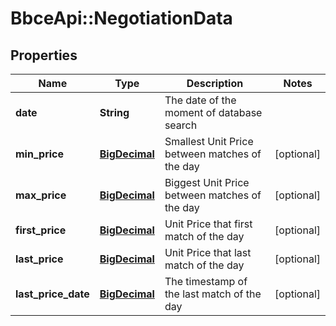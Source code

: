 # BbceApi::NegotiationData

## Properties
Name | Type | Description | Notes
------------ | ------------- | ------------- | -------------
**date** | **String** | The date of the moment of database search | 
**min_price** | [**BigDecimal**](BigDecimal.md) | Smallest Unit Price between matches of the day | [optional] 
**max_price** | [**BigDecimal**](BigDecimal.md) | Biggest Unit Price between matches of the day | [optional] 
**first_price** | [**BigDecimal**](BigDecimal.md) | Unit Price that first match of the day | [optional] 
**last_price** | [**BigDecimal**](BigDecimal.md) | Unit Price that last match of the day | [optional] 
**last_price_date** | [**BigDecimal**](BigDecimal.md) | The timestamp of the last match of the day | [optional] 

